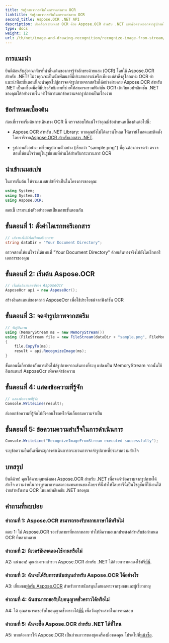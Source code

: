 ```yaml
---
title: รับรู้ภาพจากสตรีมในการจดจำภาพ OCR
linktitle: รับรู้ภาพจากสตรีมในการจดจำภาพ OCR
second_title: Aspose.OCR .NET API
description: ปลดล็อกเวทมนตร์ OCR ด้วย Aspose.OCR สำหรับ .NET แยกข้อความออกจากรูปภาพได้อย่างง่ายดาย สำรวจบทช่วยสอนเพื่อดูคำแนะนำทีละขั้นตอน
type: docs
weight: 12
url: /th/net/image-and-drawing-recognition/recognize-image-from-stream/
---
```

## การแนะนำ

ยินดีต้อนรับสู่อาณาจักรที่น่าตื่นเต้นของการรู้จำอักขระด้วยแสง (OCR) โดยใช้ Aspose.OCR สำหรับ .NET! ไม่ว่าคุณจะเป็นนักพัฒนาที่มีประสบการณ์หรือเพียงแค่ดำดิ่งสู่โลกแห่ง OCR คำแนะนำทีละขั้นตอนนี้จะนำคุณไปสู่การจดจำรูปภาพจากสตรีมได้อย่างง่ายดาย Aspose.OCR สำหรับ .NET เป็นเครื่องมือที่มีประสิทธิภาพที่ช่วยให้สามารถรวมฟังก์ชัน OCR เข้ากับแอปพลิเคชัน .NET ของคุณได้อย่างราบรื่น ทำให้การแยกข้อความจากรูปภาพเป็นเรื่องง่าย

## ข้อกำหนดเบื้องต้น

ก่อนที่เราจะเริ่มต้นการเดินทาง OCR นี้ ตรวจสอบให้แน่ใจว่าคุณมีข้อกำหนดเบื้องต้นต่อไปนี้:

-  Aspose.OCR สำหรับ .NET Library: หากคุณยังไม่ได้ดาวน์โหลด ให้ดาวน์โหลดและติดตั้งไลบรารีจาก[Aspose.OCR สำหรับเอกสาร .NET](https://reference.aspose.com/ocr/net/).

- รูปภาพตัวอย่าง: เตรียมรูปภาพตัวอย่าง (เรียกว่า "sample.png") ที่คุณต้องการจดจำ ตรวจสอบให้แน่ใจว่าอยู่ในรูปแบบที่อ่านได้สำหรับกระบวนการ OCR

## นำเข้าเนมสเปซ

ในการเริ่มต้น ให้รวมเนมสเปซที่จำเป็นในโครงการของคุณ:

```csharp
using System;
using System.IO;
using Aspose.OCR;
```

ตอนนี้ เรามาแบ่งตัวอย่างออกเป็นหลายขั้นตอนกัน

## ขั้นตอนที่ 1: ตั้งค่าไดเรกทอรีเอกสาร

```csharp
// เส้นทางไปยังไดเร็กทอรีเอกสาร
string dataDir = "Your Document Directory";
```

ตรวจสอบให้แน่ใจว่าได้แทนที่ "Your Document Directory" ด้วยเส้นทางจริงไปยังไดเร็กทอรีเอกสารของคุณ

## ขั้นตอนที่ 2: เริ่มต้น Aspose.OCR

```csharp
// เริ่มต้นอินสแตนซ์ของ AsposeOcr
AsposeOcr api = new AsposeOcr();
```

สร้างอินสแตนซ์ของคลาส AsposeOcr เพื่อใช้ประโยชน์จากฟังก์ชัน OCR

## ขั้นตอนที่ 3: จดจำรูปภาพจากสตรีม

```csharp
// รับรู้ถึงภาพ
using (MemoryStream ms = new MemoryStream())
using (FileStream file = new FileStream(dataDir + "sample.png", FileMode.Open, FileAccess.Read))
{
    file.CopyTo(ms);
    result = api.RecognizeImage(ms);
}
```

ขั้นตอนนี้เกี่ยวข้องกับการเปิดไฟล์รูปภาพจากเส้นทางที่ระบุ แปลงเป็น MemoryStream จากนั้นใช้อินสแตนซ์ AsposeOcr เพื่อจดจำข้อความ

## ขั้นตอนที่ 4: แสดงข้อความที่รู้จัก

```csharp
// แสดงข้อความที่รู้จัก
Console.WriteLine(result);
```

ส่งออกข้อความที่รู้จักไปยังคอนโซลหรือจัดเก็บตามความจำเป็น

## ขั้นตอนที่ 5: ข้อความความสำเร็จในการดำเนินการ

```csharp
Console.WriteLine("RecognizeImageFromStream executed successfully");
```

ระบุข้อความยืนยันเพื่อระบุการดำเนินการกระบวนการจดจำรูปภาพที่ประสบความสำเร็จ

## บทสรุป

ยินดีด้วย! คุณได้ควบคุมพลังของ Aspose.OCR สำหรับ .NET เพื่อจดจำข้อความจากรูปภาพได้สำเร็จ ความง่ายในการบูรณาการและความทนทานของไลบรารีนี้ทำให้ไลบรารีนี้เป็นโซลูชันที่ใช้งานได้ง่ายสำหรับงาน OCR ในแอปพลิเคชัน .NET ของคุณ

## คำถามที่พบบ่อย

### คำถามที่ 1: Aspose.OCR สามารถรองรับหลายภาษาได้หรือไม่

ตอบ 1: ใช่ Aspose.OCR รองรับภาษาที่หลากหลาย ทำให้มีความอเนกประสงค์สำหรับข้อกำหนด OCR ที่หลากหลาย

### คำถามที่ 2: มีเวอร์ชันทดลองใช้งานหรือไม่

 A2: แน่นอน! คุณสามารถสำรวจ Aspose.OCR สำหรับ .NET ได้ด้วยการทดลองใช้ฟรี[ที่นี่](https://releases.aspose.com/).

### คำถามที่ 3: ฉันจะได้รับการสนับสนุนสำหรับ Aspose.OCR ได้อย่างไร

 A3: เยี่ยมชม[ฟอรั่ม Aspose.OCR](https://forum.aspose.com/c/ocr/16) สำหรับการสนับสนุนโดยเฉพาะจากชุมชนและผู้เชี่ยวชาญ

### คำถามที่ 4: ฉันสามารถขอรับใบอนุญาตชั่วคราวได้หรือไม่

 A4: ได้ คุณสามารถขอรับใบอนุญาตชั่วคราวได้[ที่นี่](https://purchase.aspose.com/temporary-license/) เพื่อวัตถุประสงค์ในการทดสอบ

### คำถามที่ 5: ฉันจะซื้อ Aspose.OCR สำหรับ .NET ได้ที่ไหน

 A5: หากต้องการให้ Aspose.OCR เป็นส่วนถาวรของชุดเครื่องมือของคุณ โปรดไปที่[หน้าซื้อ](https://purchase.aspose.com/buy).